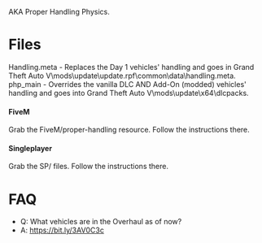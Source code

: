 AKA Proper Handling Physics.


# Files
Handling.meta - Replaces the Day 1 vehicles' handling and goes in Grand Theft Auto V\mods\update\update.rpf\common\data\handling.meta.
php_main - Overrides the vanilla DLC AND Add-On (modded) vehicles' handling and goes into Grand Theft Auto V\mods\update\x64\dlcpacks.

#### FiveM
Grab the FiveM/proper-handling resource.
 Follow the instructions there.
#### Singleplayer
Grab the SP/ files.
Follow the instructions there.
  
# FAQ

- Q: What vehicles are in the Overhaul as of now?
- A: https://bit.ly/3AV0C3c


